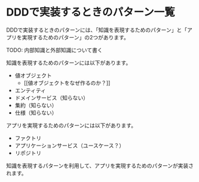 # DDDで実装するときのパターン一覧

DDDで実装するときのパターンには、「知識を表現するためのパターン」と「アプリを実現するためのパターン」の2つがあります。

TODO: 内部知識と外部知識について書く

知識を表現するためのパターンには以下があります。

- 値オブジェクト
	- [[値オブジェクトをなぜ作るのか？]]
- エンティティ
- ドメインサービス（知らない）
- 集約（知らない）
- 仕様（知らない）

アプリを実現するためのパターンには以下があります。

- ファクトリ
- アプリケーションサービス（ユースケース？）
- リポジトリ

知識を表現するパターンを利用して、アプリを実現するためのパターンが実装されます。

